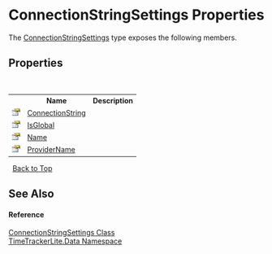 # ConnectionStringSettings Properties
 

The <a href="7073fccb-fb2a-570f-2616-4a4f9345cb39">ConnectionStringSettings</a> type exposes the following members.


## Properties
&nbsp;<table><tr><th></th><th>Name</th><th>Description</th></tr><tr><td>![Public property](media/pubproperty.gif "Public property")</td><td><a href="e1999ee6-b89f-e7b0-c5e4-6ba9233dca42">ConnectionString</a></td><td /></tr><tr><td>![Public property](media/pubproperty.gif "Public property")</td><td><a href="7b79d958-6395-baff-37c2-8b54aa7f0188">IsGlobal</a></td><td /></tr><tr><td>![Public property](media/pubproperty.gif "Public property")</td><td><a href="7af15bf9-20f5-6457-4065-061f7161a12c">Name</a></td><td /></tr><tr><td>![Public property](media/pubproperty.gif "Public property")</td><td><a href="2ee770a3-01e9-2639-b1cd-ae9e30e0c8a4">ProviderName</a></td><td /></tr></table>&nbsp;
<a href="#connectionstringsettings-properties">Back to Top</a>

## See Also


#### Reference
<a href="7073fccb-fb2a-570f-2616-4a4f9345cb39">ConnectionStringSettings Class</a><br /><a href="ab3f657c-6df0-d665-b9bf-c166a389ec06">TimeTrackerLite.Data Namespace</a><br />